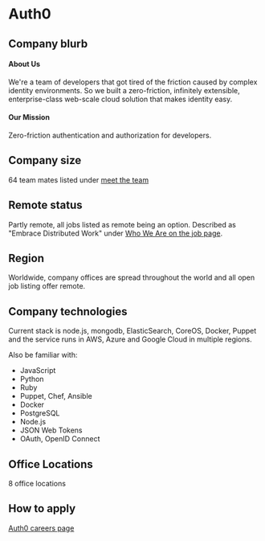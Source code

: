 # Auth0

## Company blurb

#### About Us
We're a team of developers that got tired of the friction caused by complex identity environments. So we built a zero-friction, infinitely extensible, enterprise-class web-scale cloud solution that makes identity easy.

#### Our Mission
Zero-friction authentication and authorization for developers.

## Company size

64 team mates listed under [meet the team](https://auth0.com/about#meet-the-team)

## Remote status

Partly remote, all jobs listed as remote being an option. Described as "Embrace Distributed Work" under [Who We Are on the job page](https://auth0.com/jobs).

## Region

Worldwide, company offices are spread throughout the world and all open job listing offer remote.

## Company technologies

Current stack is node.js, mongodb, ElasticSearch, CoreOS, Docker, Puppet and the service runs in AWS, Azure and Google Cloud in multiple regions.

Also be familiar with:
* JavaScript
* Python
* Ruby
* Puppet, Chef, Ansible
* Docker
* PostgreSQL
* Node.js
* JSON Web Tokens
* OAuth, OpenID Connect

## Office Locations

8 office locations

## How to apply

[Auth0 careers page](https://auth0.com/jobs)
